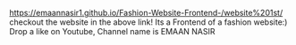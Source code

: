 https://emaannasir1.github.io/Fashion-Website-Frontend-/website%201st/
checkout the website in the above link!
Its a Frontend of a fashion website:)
Drop a like on Youtube, Channel name is EMAAN NASIR
